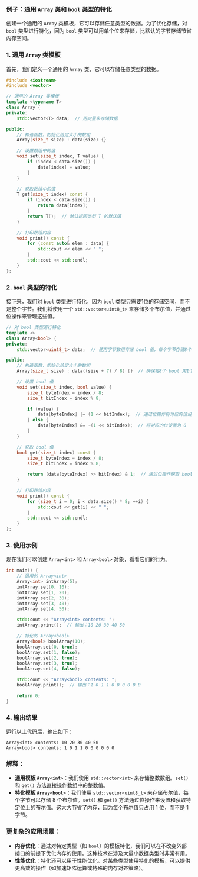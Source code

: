 ### 例子：通用 `Array` 类和 `bool` 类型的特化

创建一个通用的 `Array` 类模板，它可以存储任意类型的数据。为了优化存储，对 `bool` 类型进行特化，因为 `bool` 类型可以用单个位来存储，比默认的字节存储节省内存空间。

### 1. 通用 `Array` 类模板

首先，我们定义一个通用的 `Array` 类，它可以存储任意类型的数据。

```cpp
#include <iostream>
#include <vector>

// 通用的 Array 类模板
template <typename T>
class Array {
private:
    std::vector<T> data;  // 用向量来存储数据

public:
    // 构造函数，初始化给定大小的数组
    Array(size_t size) : data(size) {}

    // 设置数组中的值
    void set(size_t index, T value) {
        if (index < data.size()) {
            data[index] = value;
        }
    }

    // 获取数组中的值
    T get(size_t index) const {
        if (index < data.size()) {
            return data[index];
        }
        return T();  // 默认返回类型 T 的默认值
    }

    // 打印数组内容
    void print() const {
        for (const auto& elem : data) {
            std::cout << elem << " ";
        }
        std::cout << std::endl;
    }
};
```

### 2. `bool` 类型的特化

接下来，我们对 `bool` 类型进行特化，因为 `bool` 类型只需要1位的存储空间，而不是整个字节。我们将使用一个 `std::vector<uint8_t>` 来存储多个布尔值，并通过位操作来管理这些值。

```cpp
// 对 bool 类型进行特化
template <>
class Array<bool> {
private:
    std::vector<uint8_t> data;  // 使用字节数组存储 bool 值，每个字节存储8个布尔值

public:
    // 构造函数，初始化给定大小的数组
    Array(size_t size) : data((size + 7) / 8) {}  // 确保每8个 bool 用1个字节存储

    // 设置 bool 值
    void set(size_t index, bool value) {
        size_t byteIndex = index / 8;
        size_t bitIndex = index % 8;

        if (value) {
            data[byteIndex] |= (1 << bitIndex);  // 通过位操作将对应的位设置为 1
        } else {
            data[byteIndex] &= ~(1 << bitIndex);  // 将对应的位设置为 0
        }
    }

    // 获取 bool 值
    bool get(size_t index) const {
        size_t byteIndex = index / 8;
        size_t bitIndex = index % 8;

        return (data[byteIndex] >> bitIndex) & 1;  // 通过位操作获取 bool 值
    }

    // 打印数组内容
    void print() const {
        for (size_t i = 0; i < data.size() * 8; ++i) {
            std::cout << get(i) << " ";
        }
        std::cout << std::endl;
    }
};
```

### 3. 使用示例

现在我们可以创建 `Array<int>` 和 `Array<bool>` 对象，看看它们的行为。

```cpp
int main() {
    // 通用的 Array<int>
    Array<int> intArray(5);
    intArray.set(0, 10);
    intArray.set(1, 20);
    intArray.set(2, 30);
    intArray.set(3, 40);
    intArray.set(4, 50);

    std::cout << "Array<int> contents: ";
    intArray.print();  // 输出：10 20 30 40 50

    // 特化的 Array<bool>
    Array<bool> boolArray(10);
    boolArray.set(0, true);
    boolArray.set(1, false);
    boolArray.set(2, true);
    boolArray.set(3, true);
    boolArray.set(4, false);

    std::cout << "Array<bool> contents: ";
    boolArray.print();  // 输出：1 0 1 1 0 0 0 0 0 0

    return 0;
}
```

### 4. 输出结果

运行以上代码后，输出如下：

```
Array<int> contents: 10 20 30 40 50 
Array<bool> contents: 1 0 1 1 0 0 0 0 0 0
```

### 解释：
- **通用模板 `Array<int>`**：我们使用 `std::vector<int>` 来存储整数数组。`set()` 和 `get()` 方法直接操作数组中的整数值。
- **特化模板 `Array<bool>`**：我们使用 `std::vector<uint8_t>` 来存储布尔值，每个字节可以存储 8 个布尔值。`set()` 和 `get()` 方法通过位操作来设置和获取特定位上的布尔值。这大大节省了内存，因为每个布尔值只占用 1 位，而不是 1 字节。

### 更复杂的应用场景：
- **内存优化**：通过对特定类型（如 `bool`）的模板特化，我们可以在不改变外部接口的前提下优化内存的使用。这种技术在涉及大量小数据类型时非常有用。
- **性能优化**：特化还可以用于性能优化。对某些类型使用特化的模板，可以提供更高效的操作（如加速矩阵运算或特殊的内存对齐策略）。
